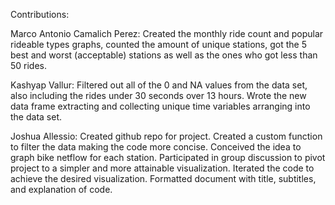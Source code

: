 Contributions:


Marco Antonio Camalich Perez: 
Created the monthly ride count and popular rideable types graphs, counted the amount of unique stations, got the 5 best and worst (acceptable) stations as well as the ones who got less than 50 rides.


Kashyap Vallur:
Filtered out all of the 0 and NA values from the data set, also including the rides under 30 seconds over 13 hours. Wrote the new data frame extracting and collecting unique time variables arranging into the data set.  


Joshua Allessio: 
Created github repo for project. 
Created a custom function to filter the data making the code more concise. 
Conceived the idea to graph bike netflow for each station. 
Participated in group discussion to pivot project to a simpler and more attainable visualization. 
Iterated the code to achieve the desired visualization. 
Formatted document with title, subtitles, and explanation of code. 